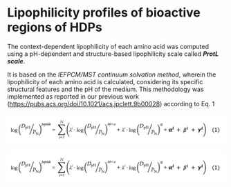# Lipophilicity profiles of bioactive regions of HDPs

The context-dependent lipophilicity of each amino acid was computed using a pH-dependent and structure-based lipophilicity scale called ***ProtL scale***.

It is based on the *IEFPCM/MST continuum solvation method*, wherein the lipophilicity of each amino acid is calculated, considering its specific structural features and the pH of the medium. This methodology was implemented as reported in our previous work (https://pubs.acs.org/doi/10.1021/acs.jpclett.9b00028) according to Eq. 1

![image](PICTURES/eq1.png)


![image](https://raw.githubusercontent.com/cbio3lab/SAR_RECOMBINANT_HDPs/main/PICTURES/eq1.png)




